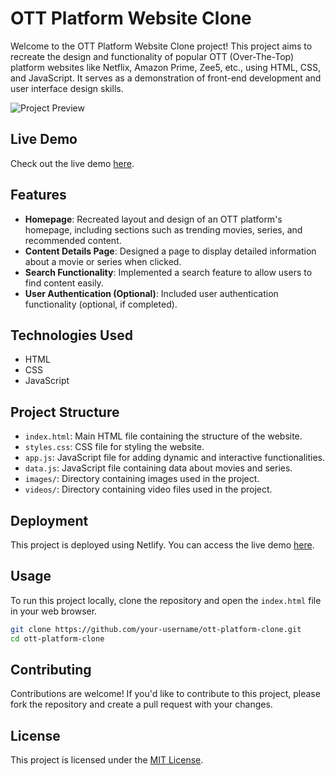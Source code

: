 # OTT Platform Website Clone

Welcome to the OTT Platform Website Clone project! This project aims to recreate the design and functionality of popular OTT (Over-The-Top) platform websites like Netflix, Amazon Prime, Zee5, etc., using HTML, CSS, and JavaScript. It serves as a demonstration of front-end development and user interface design skills.

![Project Preview](link-to-project-preview-image)

## Live Demo

Check out the live demo [here](https://ott-clone-veritech.netlify.app/).

## Features

- **Homepage**: Recreated layout and design of an OTT platform's homepage, including sections such as trending movies, series, and recommended content.
- **Content Details Page**: Designed a page to display detailed information about a movie or series when clicked.
- **Search Functionality**: Implemented a search feature to allow users to find content easily.
- **User Authentication (Optional)**: Included user authentication functionality (optional, if completed).

## Technologies Used

- HTML
- CSS
- JavaScript

## Project Structure

- `index.html`: Main HTML file containing the structure of the website.
- `styles.css`: CSS file for styling the website.
- `app.js`: JavaScript file for adding dynamic and interactive functionalities.
- `data.js`: JavaScript file containing data about movies and series.
- `images/`: Directory containing images used in the project.
- `videos/`: Directory containing video files used in the project.

## Deployment

This project is deployed using Netlify. You can access the live demo [here](https://ott-clone-veritech.netlify.app/).

## Usage

To run this project locally, clone the repository and open the `index.html` file in your web browser.

```bash
git clone https://github.com/your-username/ott-platform-clone.git
cd ott-platform-clone
```

## Contributing

Contributions are welcome! If you'd like to contribute to this project, please fork the repository and create a pull request with your changes.

## License

This project is licensed under the [MIT License](LICENSE).
